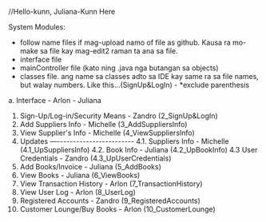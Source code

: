 //Hello-kunn, Juliana-Kunn Here

System Modules:

- follow name files if mag-upload namo of file as github. Kausa ra mo-make sa file kay mag-edit2 raman ta ana sa file. 
- interface file
- mainController file (kato ning .java nga butangan sa objects)
- classes file. ang name sa classes adto sa IDE kay same ra sa file names, but walay numbers. Like this...(SignUp&LogIn) - *exclude parenthesis

a. Interface - Arlon - Juliana 
1. Sign-Up/Log-in/Security Means - Zandro (2_SignUp&LogIn)
2. Add Suppliers Info - Michelle (3_AddSuppliersInfo)
3. View Supplier's Info - Michelle (4_ViewSuppliersInfo)
4. Updates —------------------------
4.1. Suppliers Info - Michelle (4.1_UpSuppliersInfo)
4.2. Book Info - Juliana (4.2_UpBookInfo)
4.3 User Credentials - Zandro (4.3_UpUserCredentials)
5. Add Books/Invoice - Juliana (5_AddBooks)
6. View Books - Juliana (6_ViewBooks)
7. View Transaction History - Arlon (7_TransactionHistory)
8. View User Log - Arlon (8_UserLog)
9. Registered Accounts - Zandro (9_RegisteredAccounts)
10. Customer Lounge/Buy Books - Arlon (10_CustomerLounge)

